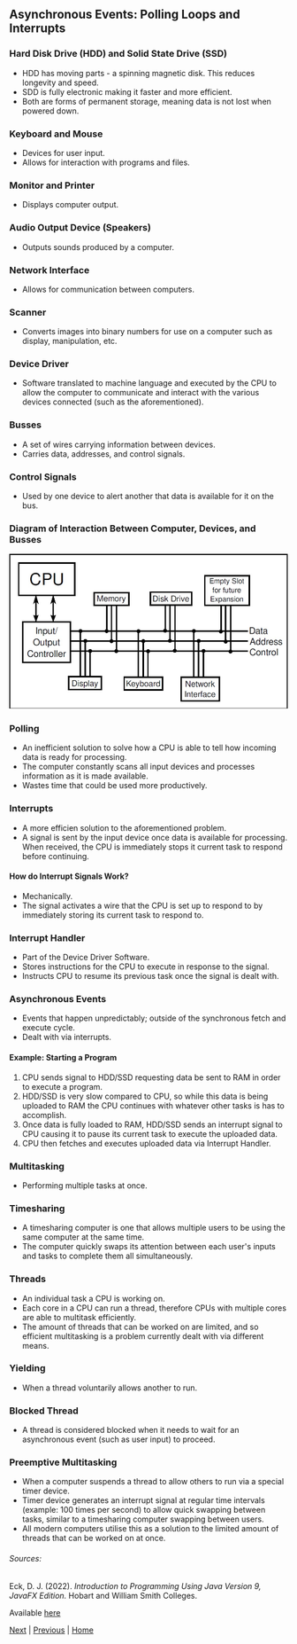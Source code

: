 
## Asynchronous Events: Polling Loops and Interrupts

### Hard Disk Drive (HDD) and Solid State Drive (SSD)

- HDD has moving parts - a spinning magnetic disk. This reduces longevity and speed.
- SDD is fully electronic making it faster and more efficient.
- Both are forms of permanent storage, meaning data is not lost when powered down.

### Keyboard and Mouse

- Devices for user input.
- Allows for interaction with programs and files.

### Monitor and Printer

- Displays computer output.

### Audio Output Device (Speakers)

- Outputs sounds produced by a computer.

### Network Interface

- Allows for communication between computers.

### Scanner

- Converts images into binary numbers for use on a computer such as display, manipulation, etc.

### Device Driver

- Software translated to machine language and executed by the CPU to allow the computer to communicate and interact with the various devices connected (such as the aforementioned).

### Busses

- A set of wires carrying information between devices.
- Carries data, addresses, and control signals.

### Control Signals

- Used by one device to alert another that data is available for it on the bus.

### Diagram of Interaction Between Computer, Devices, and Busses

![Simple Computer System Diagram](/images/simple-computer-system.jpg)

### Polling

- An inefficient solution to solve how a CPU is able to tell how incoming data is ready for processing.
- The computer constantly scans all input devices and processes information as it is made available.
- Wastes time that could be used more productively.

### Interrupts

- A more efficien solution to the aforementioned problem.
- A signal is sent by the input device once data is available for processing. When received, the CPU is immediately stops it current task to respond before continuing.

#### How do Interrupt Signals Work?

- Mechanically.
- The signal activates a wire that the CPU is set up to respond to by immediately storing its current task to respond to.

### Interrupt Handler

- Part of the Device Driver Software.
- Stores instructions for the CPU to execute in response to the signal.
- Instructs CPU to resume its previous task once the signal is dealt with.

### Asynchronous Events

- Events that happen unpredictably; outside of the synchronous fetch and execute cycle.
- Dealt with via interrupts.

#### Example: Starting a Program

1. CPU sends signal to HDD/SSD requesting data be sent to RAM in order to execute a program.
2. HDD/SSD is very slow compared to CPU, so while this data is being uploaded to RAM the CPU continues with whatever other tasks is has to accomplish.
3. Once data is fully loaded to RAM, HDD/SSD sends an interrupt signal to CPU causing it to pause its current task to execute the uploaded data.
4. CPU then fetches and executes uploaded data via Interrupt Handler.

### Multitasking

- Performing multiple tasks at once.

### Timesharing

- A timesharing computer is one that allows multiple users to be using the same computer at the same time.
- The computer quickly swaps its attention between each user's inputs and tasks to complete them all simultaneously.

### Threads

- An individual task a CPU is working on.
- Each core in a CPU can run a thread, therefore CPUs with multiple cores are able to multitask efficiently.
- The amount of threads that can be worked on are limited, and so efficient multitasking is a problem currently dealt with via different means.

### Yielding

- When a thread voluntarily allows another to run.

### Blocked Thread

- A thread is considered blocked when it needs to wait for an asynchronous event (such as user input) to proceed.

### Preemptive Multitasking

- When a computer suspends a thread to allow others to run via a special timer device.
- Timer device generates an interrupt signal at regular time intervals (example: 100 times per second) to allow quick swapping between tasks, similar to a timesharing computer swapping between users.
- All modern computers utilise this as a solution to the limited amount of threads that can be worked on at once.

###### Sources:

Eck, D. J. (2022). *Introduction to Programming Using Java Version 9, JavaFX Edition.* Hobart and William Smith Colleges.

Available [here](https://math.hws.edu/javanotes/?fbclid=IwAR3V0pxqmqNeSpasvbbVrx-RAylNmYW7yYnD2q8-1nJMHErQxynK27MNOhw)

[Next](/topics/introduction-to-java-programming/the-mental-landscape/java-virtual-machine.md) | [Previous](/topics/introduction-to-java-programming/the-mental-landscape/fetch-and-execute-cycle.md) | [Home](/readme.md)